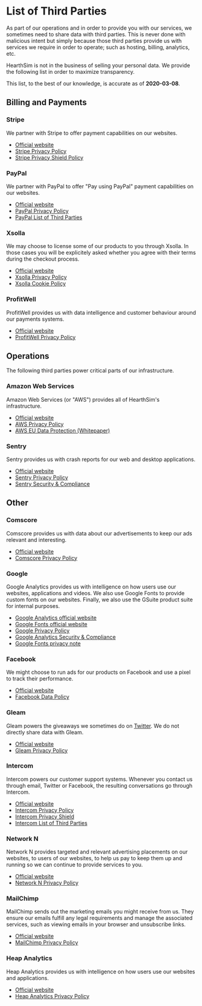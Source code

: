# List of Third Parties

As part of our operations and in order to provide you with our services, we
sometimes need to share data with third parties.
This is never done with malicious intent but simply because those third
parties provide us with services we require in order to operate; such as
hosting, billing, analytics, etc.

HearthSim is not in the business of selling your personal data.
We provide the following list in order to maximize transparency.

This list, to the best of our knowledge, is accurate as of **2020-03-08**.


## Billing and Payments

### Stripe

We partner with Stripe to offer payment capabilities on our websites.

* [Official website](https://stripe.com/)
* [Stripe Privacy Policy](https://stripe.com/us/privacy)
* [Stripe Privacy Shield Policy](https://stripe.com/privacy-shield-policy)


### PayPal

We partner with PayPal to offer "Pay using PayPal" payment capabilities on our websites.

* [Official website](https://www.paypal.com/)
* [PayPal Privacy Policy](https://www.paypal.com/us/webapps/mpp/ua/privacy-full)
* [PayPal List of Third Parties](https://www.paypal.com/uk/webapps/mpp/ua/third-parties-list)


### Xsolla

We may choose to license some of our products to you through Xsolla.
In those cases you will be explicitely asked whether you agree with their terms during the checkout process.

* [Official website](https://xsolla.com/)
* [Xsolla Privacy Policy](https://xsolla.com/privacypolicy)
* [Xsolla Cookie Policy](https://xsolla.com/cookie)


### ProfitWell

ProfitWell provides us with data intelligence and customer behaviour around our payments systems.

* [Official website](https://www.profitwell.com/)
* [ProfitWell Privacy Policy](https://www.profitwell.com/privacy-policy)


## Operations

The following third parties power critical parts of our infrastructure.


### Amazon Web Services

Amazon Web Services (or "AWS") provides all of HearthSim's infrastructure.

* [Official website](https://aws.amazon.com/)
* [AWS Privacy Policy](https://aws.amazon.com/privacy/)
* [AWS EU Data Protection (Whitepaper)](https://d1.awsstatic.com/whitepapers/compliance/AWS_EU_Data_Protection_Whitepaper.pdf)


### Sentry

Sentry provides us with crash reports for our web and desktop applications.

* [Official website](https://sentry.io/)
* [Sentry Privacy Policy](https://sentry.io/privacy/)
* [Sentry Security & Compliance](https://sentry.io/security/)


## Other

### Comscore

Comscore provides us with data about our advertisements to keep our ads relevant and interesting.

* [Official website](https://www.comscore.com/)
* [Comscore Privacy Policy](https://www.comscore.com/About-comScore/Privacy-Policy)


### Google

Google Analytics provides us with intelligence on how users use our websites, applications and videos.
We also use Google Fonts to provide custom fonts on our websites.
Finally, we also use the GSuite product suite for internal purposes.

* [Google Analytics official website](https://analytics.google.com/)
* [Google Fonts official website](https://fonts.google.com)
* [Google Privacy Policy](https://policies.google.com/privacy?hl=en)
* [Google Analytics Security & Compliance](https://support.google.com/analytics/answer/6004245?hl=en)
* [Google Fonts privacy note](https://developers.google.com/fonts/faq#what_does_using_the_google_fonts_api_mean_for_the_privacy_of_my_users)


### Facebook

We might choose to run ads for our products on Facebook and use a pixel to track their performance.

* [Official website](https://www.facebook.com/)
* [Facebook Data Policy](https://www.facebook.com/full_data_use_policy)


### Gleam

Gleam powers the giveaways we sometimes do on [Twitter](https://twitter.com/HSReplayNet).
We do not directly share data with Gleam.

* [Official website](https://gleam.io/)
* [Gleam Privacy Policy](https://gleam.io/privacy)


### Intercom

Intercom powers our customer support systems.
Whenever you contact us through email, Twitter or Facebook, the resulting conversations
go through Intercom.

* [Official website](https://www.intercom.com/)
* [Intercom Privacy Policy](https://www.intercom.com/terms-and-policies#privacy)
* [Intercom Privacy Shield](https://www.intercom.com/terms-and-policies#eu-us)
* [Intercom List of Third Parties](https://www.intercom.com/terms-and-policies#security-third-parties)


### Network N

Network N provides targeted and relevant advertising placements on our websites, to users of our websites, to help us pay to keep them up and running so we can continue to provide services to you.

* [Official website](https://www.network-n.com/)
* [Network N Privacy Policy](https://www.network-n.com/privacy-policy/)


### MailChimp

MailChimp sends out the marketing emails you might receive from us.
They ensure our emails fulfill any legal requirements and manage the associated services, such as viewing emails in your browser and unsubscribe links.

* [Official website](https://mailchimp.com/)
* [MailChimp Privacy Policy](https://mailchimp.com/legal/privacy/)


### Heap Analytics

Heap Analytics provides us with intelligence on how users use our websites and applications.

- [Official website](https://heap.io)
- [Heap Analytics Privacy Policy](https://heap.io/privacy)
